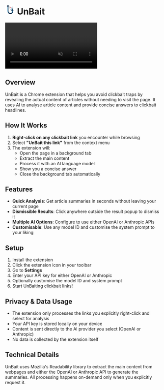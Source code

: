 # <img src="images/icon48.png" width="32" height="32" alt="UnBait logo"> UnBait

<video src="https://github.com/user-attachments/assets/fcdb8b19-28aa-44a0-8836-9b4c7968ab67" controls="controls" muted="muted" style="max-width:100%"></video>

## Overview

UnBait is a Chrome extension that helps you avoid clickbait traps by revealing the actual content of articles without needing to visit the page. It uses AI to analyse article content and provide concise answers to clickbait headlines.

## How It Works

1. **Right-click on any clickbait link** you encounter while browsing
2. Select **"UnBait this link"** from the context menu
3. The extension will:
   - Open the page in a background tab
   - Extract the main content
   - Process it with an AI language model
   - Show you a concise answer
   - Close the background tab automatically

## Features

- **Quick Analysis**: Get article summaries in seconds without leaving your current page
- **Dismissible Results**: Click anywhere outside the result popup to dismiss it
- **Multiple AI Options**: Configure to use either OpenAI or Anthropic APIs
- **Customisable**: Use any model ID and customise the system prompt to your liking

## Setup

1. Install the extension
2. Click the extension icon in your toolbar
3. Go to **Settings**
4. Enter your API key for either OpenAI or Anthropic
5. Optionally customise the model ID and system prompt
6. Start UnBaiting clickbait links!

## Privacy & Data Usage

- The extension only processes the links you explicitly right-click and select for analysis
- Your API key is stored locally on your device
- Content is sent directly to the AI provider you select (OpenAI or Anthropic)
- No data is collected by the extension itself

## Technical Details

UnBait uses Mozilla's Readability library to extract the main content from webpages and either the OpenAI or Anthropic API to generate the summaries. All processing happens on-demand only when you explicitly request it.
